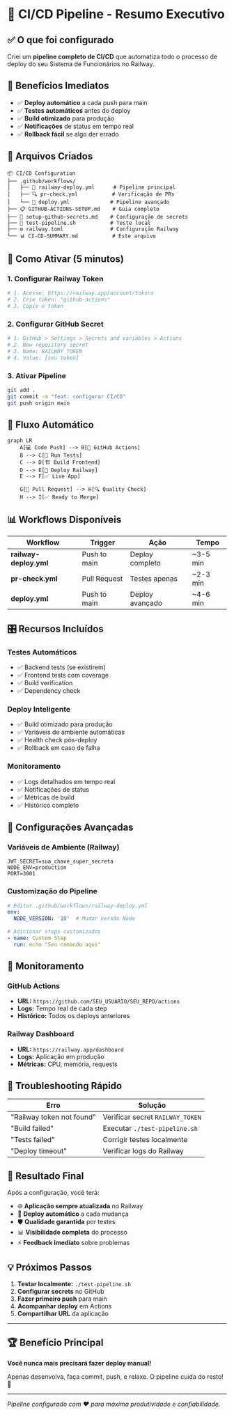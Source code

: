 # 🤖 CI/CD Pipeline - Resumo Executivo

## ✅ O que foi configurado

Criei um **pipeline completo de CI/CD** que automatiza todo o processo de deploy do seu Sistema de Funcionários no Railway.

## 🎯 Benefícios Imediatos

- ✅ **Deploy automático** a cada push para main
- ✅ **Testes automáticos** antes do deploy
- ✅ **Build otimizado** para produção
- ✅ **Notificações** de status em tempo real
- ✅ **Rollback fácil** se algo der errado

## 📁 Arquivos Criados

```
📦 CI/CD Configuration
├── .github/workflows/
│   ├── 🚂 railway-deploy.yml      # Pipeline principal
│   ├── 🔍 pr-check.yml           # Verificação de PRs
│   └── 🚀 deploy.yml             # Pipeline avançado
├── 📋 GITHUB-ACTIONS-SETUP.md    # Guia completo
├── 🔐 setup-github-secrets.md    # Configuração de secrets
├── 🧪 test-pipeline.sh           # Teste local
├── ⚙️ railway.toml               # Configuração Railway
└── 📊 CI-CD-SUMMARY.md           # Este arquivo
```

## 🚀 Como Ativar (5 minutos)

### 1. Configurar Railway Token
```bash
# 1. Acesse: https://railway.app/account/tokens
# 2. Crie token: "github-actions"
# 3. Copie o token
```

### 2. Configurar GitHub Secret
```bash
# 1. GitHub > Settings > Secrets and variables > Actions
# 2. New repository secret
# 3. Name: RAILWAY_TOKEN
# 4. Value: [seu token]
```

### 3. Ativar Pipeline
```bash
git add .
git commit -m "feat: configurar CI/CD"
git push origin main
```

## 🔄 Fluxo Automático

```mermaid
graph LR
    A[💻 Code Push] --> B[🤖 GitHub Actions]
    B --> C[🧪 Run Tests]
    C --> D[🏗️ Build Frontend]
    D --> E[🚂 Deploy Railway]
    E --> F[✅ Live App]
    
    G[📝 Pull Request] --> H[🔍 Quality Check]
    H --> I[✅ Ready to Merge]
```

## 📊 Workflows Disponíveis

| Workflow | Trigger | Ação | Tempo |
|----------|---------|------|-------|
| **railway-deploy.yml** | Push to main | Deploy completo | ~3-5 min |
| **pr-check.yml** | Pull Request | Testes apenas | ~2-3 min |
| **deploy.yml** | Push to main | Deploy avançado | ~4-6 min |

## 🎛️ Recursos Incluídos

### Testes Automáticos
- ✅ Backend tests (se existirem)
- ✅ Frontend tests com coverage
- ✅ Build verification
- ✅ Dependency check

### Deploy Inteligente
- ✅ Build otimizado para produção
- ✅ Variáveis de ambiente automáticas
- ✅ Health check pós-deploy
- ✅ Rollback em caso de falha

### Monitoramento
- ✅ Logs detalhados em tempo real
- ✅ Notificações de status
- ✅ Métricas de build
- ✅ Histórico completo

## 🔧 Configurações Avançadas

### Variáveis de Ambiente (Railway)
```env
JWT_SECRET=sua_chave_super_secreta
NODE_ENV=production
PORT=3001
```

### Customização do Pipeline
```yaml
# Editar .github/workflows/railway-deploy.yml
env:
  NODE_VERSION: '18'  # Mudar versão Node
  
# Adicionar steps customizados
- name: Custom Step
  run: echo "Seu comando aqui"
```

## 📱 Monitoramento

### GitHub Actions
- **URL:** `https://github.com/SEU_USUARIO/SEU_REPO/actions`
- **Logs:** Tempo real de cada step
- **Histórico:** Todos os deploys anteriores

### Railway Dashboard
- **URL:** `https://railway.app/dashboard`
- **Logs:** Aplicação em produção
- **Métricas:** CPU, memória, requests

## 🚨 Troubleshooting Rápido

| Erro | Solução |
|------|---------|
| "Railway token not found" | Verificar secret `RAILWAY_TOKEN` |
| "Build failed" | Executar `./test-pipeline.sh` |
| "Tests failed" | Corrigir testes localmente |
| "Deploy timeout" | Verificar logs do Railway |

## 🎉 Resultado Final

Após a configuração, você terá:

- 🌐 **Aplicação sempre atualizada** no Railway
- 🔄 **Deploy automático** a cada mudança
- 🛡️ **Qualidade garantida** por testes
- 📊 **Visibilidade completa** do processo
- ⚡ **Feedback imediato** sobre problemas

## 💡 Próximos Passos

1. **Testar localmente:** `./test-pipeline.sh`
2. **Configurar secrets** no GitHub
3. **Fazer primeiro push** para main
4. **Acompanhar deploy** em Actions
5. **Compartilhar URL** da aplicação

---

## 🏆 Benefício Principal

**Você nunca mais precisará fazer deploy manual!**

Apenas desenvolva, faça commit, push, e relaxe. O pipeline cuida do resto! 🚀

---

*Pipeline configurado com ❤️ para máxima produtividade e confiabilidade.*